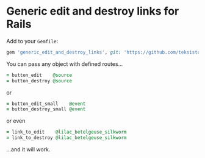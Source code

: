 # Generic edit and destroy links for Rails

Add to your `Gemfile`:

```ruby
gem 'generic_edit_and_destroy_links', git: 'https://github.com/teksisto/generic_edit_and_destroy_links.git'
```

You can pass any object with defined routes...

```ruby
= button_edit    @source
= button_destroy @source
```

or

```ruby
= button_edit_small    @event
= button_destroy_small @event
```

or even

```ruby
= link_to_edit    @lilac_betelgeuse_silkworm
= link_to_destroy @lilac_betelgeuse_silkworm
```

...and it will work.
